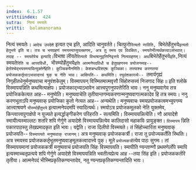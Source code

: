 ```yaml
---
index:  6.1.57
vrittiindex:  424
sutra:  नित्यं स्मयतेः
vritti:  balamanorama 
---
```


नित्यं स्मयतेः। `आदेच उपदेशे` इत्यत एच इति, आदिति चानुवर्तते। चित्फुरो`रित्यतो णाविति, `बिभेतेर्हेतुभये` इत्यतो हेतुभये इति च। तत्र च भयग्रहणं स्मयस्याप्युपलक्षणम्, अत्र तु स्मय एव विवक्षितः, स्मयतेर्भीत्यर्थकत्वाऽसंभवात्। तदाह -- स्मयतेरेच इत्यादि। `विभाषा लीयते` रित्यतो विभाषानुवृत्तिनिवृत्तये नित्यग्रहणम्। अथ `बिभेतेर्हेतुभये` इति, `नित्यं स्मयते`रिति च आत्त्वविधौ, `भीस्म्योर्हेतुभये`इति आत्मनेपदविधौ च हेतुग्रहणस्य प्रयोजनमाह-- हेतोश्चेद्भयस्मयावित्युक्तेर्नेहेति। कुञ्चिकयैनमिति। केशबन्धविशएषः कुञ्चिका। तस्याश्च करणतया प्रयोजककर्तृत्वाऽभावादात्त्वं षुक् च नेति भावः। आक्षिपति-- कथमिति। रघुवंशकारव्ये-- `तमार्यगृह्यं निगृहीतधेनुर्मनुष्यवाचा मनुवंशकेतुम्। विस्मापयन् विस्मितमात्मवृत्तौ सिंहोरुसत्त्वं निजगाद सिंहः॥ इति श्लोके विस्मापयन्निति कथमित्याक्षेपः। प्रयोजकाद्भ्याऽभावेन आत्त्वपुगनुपपत्तेरिति भावः। ननु मनुष्यवागेव तत्र प्रयोजिककेत्यत आह-- मनुष्येति। मनुष्यवाचेति तृतीयान्तगम्यकरणान्मनुष्यवागात्मकादेव हि तत्र स्मयः। ननु करणभूताऽपि मनुष्यवाक् प्रयोजिका कुतो नेत्यत आह-- अन्यथेति। मनुष्यवाचः स्मयप्रयोजकत्वमभ्युपगम्य आत्त्वाश्रयणे `भीस्म्योर्हेतुभये` इत्यात्मनेपदमपि स्यादित्यर्थः। स्मयोऽत्र प्रयोजकमूलको नेति युक्तमेव, किन्त्वात्त्वपुगाक्षेपो न युज्यते इत्यर्द्धाङ्गीकरेण परिहरति - सत्यमिति। विस्माययन्नित्येति। णौ आयादेशे स्मायीत्यस्माल्लटः शतरि शपि णेर्गुणे अयादेशे विस्माययन्नित्येव कालिदासो महाकविः प्रायुङ्क्त। `विस्मापय` न्निति पकारपाठस्तु लेखप्रमादकृत इति भावः। यद्वेति। राजा दिलीपो विस्मयते। तं सिंहोच्चारिता मनुष्यवाक् प्रयोजयति-- `विस्मापयते मनुष्यवाक् राजानम्`। अत्र मनुष्यवाक् प्रयोजककर्त्री। राजा तु प्रयोज्यकर्तेति स्थितिः। अत्र स्मयस्य प्रयोजककर्तृभूतमनुष्यवाङ्मूलकत्वादात्त्वे पुक्। मूले `प्रयोज्यकर्त्री`त्येव पाठः सुगमः। तां विस्मापयमानां प्रयोजककर्त्री मनुष्यवाचं प्रयोजयति सिंहः विस्मापयति। स्मापीति ण्यन्ताण्णौ प्रथमणेर्लोपे स्मापि इत्यस्माच्चतृप्रत्यये शपि णेर्गुणे अयादेशे विस्मापयन्निति भवतीत्यप्रेत्य आह --तया सिंह इति। प्रयोजककर्तरि तृतीया। आत्मनेपदं भीस्मिप्रकृतिकण्यन्तादेव, नतु ण्यन्तप्रकृतिकण्यन्तादिति भावः।


